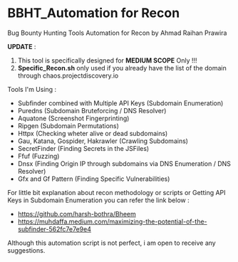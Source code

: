# BBHT_Automation for Recon
Bug Bounty Hunting Tools Automation for Recon by Ahmad Raihan Prawira

****UPDATE**** : 
1. This tool is specifically designed for ****MEDIUM SCOPE**** Only !!!
2. ****Specific_Recon.sh**** only used if you already have the list of the domain through chaos.projectdiscovery.io

Tools I'm Using :
- Subfinder combined with Multiple API Keys (Subdomain Enumeration)
- Puredns (Subdomain Bruteforcing / DNS Resolver)
- Aquatone (Screenshot Fingerprinting)
- Ripgen (Subdomain Permutations)
- Httpx (Checking wheter alive or dead subdomains)
- Gau, Katana, Gospider, Hakrawler (Crawling Subdomains)
- SecretFinder (Finding Secrets in the JSFiles)
- Ffuf (Fuzzing)
- Dnsx (Finding Origin IP through subdomains via DNS Enumeration / DNS Resolver)
- Gfx and Gf Pattern (Finding Specific Vulnerabilities)

For little bit explanation about recon methodology or scripts or Getting API Keys in Subdomain Enumeration you can refer the link below :
- https://github.com/harsh-bothra/Bheem
- https://muhdaffa.medium.com/maximizing-the-potential-of-the-subfinder-562fc7e7e9e4

Although this automation script is not perfect, i am open to receive any suggestions.
